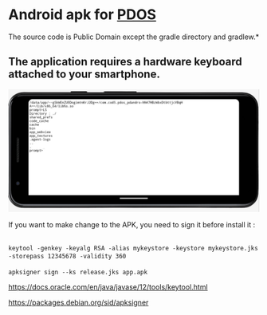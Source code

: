 
# Android apk for [PDOS](https://pdos.org)

The source code is Public Domain except the gradle directory and gradlew.*

## The application requires a hardware keyboard attached to your smartphone.

![screen](doc/screen.jpg)

If you want to make change to the APK, you need to sign it before install it :
```

keytool -genkey -keyalg RSA -alias mykeystore -keystore mykeystore.jks -storepass 12345678 -validity 360

apksigner sign --ks release.jks app.apk

```

https://docs.oracle.com/en/java/javase/12/tools/keytool.html

https://packages.debian.org/sid/apksigner


